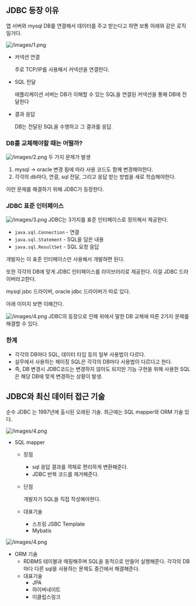 ## JDBC 등장 이유

앱 서버와 mysql DB를 연결해서 데이터를 주고 받는다고 하면 보통 아래와 같은 로직일거다.

![/images/1.png](/images/1.png)

- 커넥션 연결

  주로 TCP/IP를 사용해서 커넥션을 연결한다.

- SQL 전달

  애플리케이션 서버는 DB가 이해할 수 있는 SQL을 연결된 커넥션을 통해 DB에 전달한다

- 결과 응답

  DB는 전달된 SQL을 수행하고 그 결과를 응답.


### DB를 교체해야할 때는 어떨까?


![/images/2.png](/images/2.png)
두 가지 문제가 발생

1. mysql → oracle 변경 됨에 따라 사용 코드도 함께 변경해야한다.
2. 각각의 db마다, 연결, sql 전달, 그리고 응답 받는 방법을 새로 학습해야한다.

이런 문제를 해결하기 위해 JDBC가 등장한다.

### JDBC 표준 인터페이스


![/images/3.png](/images/3.png)
JDBC는 3가지를 표준 인터페이스로 정의해서 제공한다.

- `java.sql.Connection` - 연결
- `java.sql.Statement` - SQL을 담은 내용
- `java.sql.ResultSet` - SQL 요청 응답

개발자는 이 표준 인터페이스만 사용해서 개발하면 된다.

또한 각각의 DB에 맞게 JDBC 인터페이스를 라이브러리로 제공한다. 이걸 JDBC 드라이버라고한다.

mysql jsbc 드라이버, oracle jdbc 드라이버가 따로 있다.

아래 이미지 보면 이해간다.


![/images/4.png](/images/4.png)
JDBC의 등장으로 인해 위에서 말한 DB 교체에 따른 2가지 문제를 해결할 수 있다.

### 한계

- 각각의 DB마다 SQL, 데이터 타입 등의 일부 사용법이 다르다.
- 실무에서 사용하는 페이징 SQL은 각각의 DB마다 사용법이 다르다고 한다.
- 즉, DB 변경시 JDBC코드는 변경하지 않아도 되지만 기능 구현을 위해 사용한 SQL은 해당 DB에 맞게 변경하는 상황이 발생.

## JDBC와 최신 데이터 접근 기술

순수 JDBC 는 1997년에 출시된 오래된 기술. 최근에는 SQL mapper와 ORM 기술 있다.

![/images/4.png](/images/5.png)

- SQL mapper
    - 장점
        - sql 응답 결과를 객체로 편리하게 변환해준다.
        - JDBC 반복 코드를 제거해준다.
    - 단점

      개발자가 SQL을 직접 작성해야한다.

    - 대표기술
        - 스프링 JSBC Template
        - Mybatis

![/images/4.png](/images/6.png)

- ORM 기술
    - RDBMS 테이블과 매핑해주며 SQL을 동적으로 만들어 실행해준다. 각각의 DB 마다 다른 sql을 사용하는 문제도 중간에서 해결해준다.
    - 대표기술
        - JPA
        - 하이버네이트
        - 이클립스링크
      